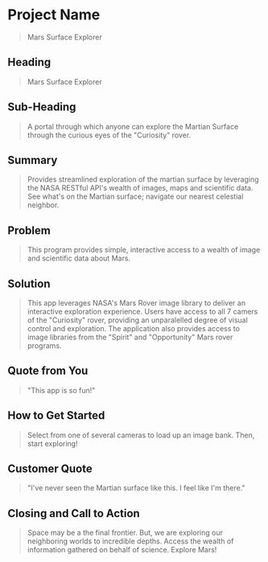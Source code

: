 # Project Name #
  > Mars Surface Explorer

## Heading ##
  > Mars Surface Explorer

## Sub-Heading ##
  > A portal through which anyone can explore the Martian Surface through the curious eyes of the "Curiosity" rover.

## Summary ##
  > Provides streamlined exploration of the martian surface by leveraging the NASA RESTful API's wealth of images, maps and scientific data. See what's on the Martian surface; navigate our nearest celestial neighbor.

## Problem ##
  > This program provides simple, interactive access to a wealth of image and scientific data about Mars.

## Solution ##
  > This app leverages NASA's Mars Rover image library to deliver an interactive exploration experience. Users have access to all 7 camers of the "Curiosity" rover, providing an unparalelled degree of visual control and exploration. The application also provides access to image libraries from the "Spirit" and "Opportunity" Mars rover programs.

## Quote from You ##
  > "This app is so fun!"

## How to Get Started ##
  > Select from one of several cameras to load up an image bank. Then, start exploring!

## Customer Quote ##
  > "I've never seen the Martian surface like this. I feel like I'm there."

## Closing and Call to Action ##
  > Space may be a the final frontier. But, we are exploring our neighboring worlds to incredible depths. Access the wealth of information gathered on behalf of science. Explore Mars!
